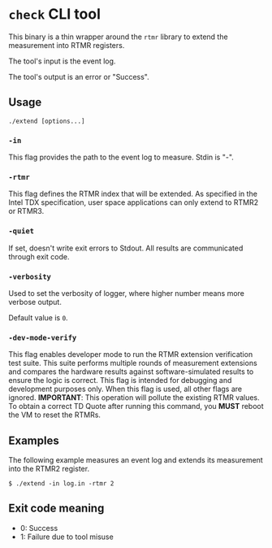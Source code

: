 # `check` CLI tool

This binary is a thin wrapper around the `rtmr` library to
extend the measurement into RTMR registers.

The tool's input is the event log.

The tool's output is an error or "Success".

## Usage

```
./extend [options...]
```

### `-in`

This flag provides the path to the event log to measure. Stdin is "-".

### `-rtmr`

This flag defines the RTMR index that will be extended. As specified in the Intel TDX specification, user space applications can only extend to RTMR2 or RTMR3.

### `-quiet`

If set, doesn't write exit errors to Stdout. All results are communicated through exit code.

### `-verbosity`

Used to set the verbosity of logger, where higher number means more verbose output.

Default value is `0`.

### `-dev-mode-verify`

This flag enables developer mode to run the RTMR extension verification test suite. This suite performs multiple rounds of measurement extensions and compares 
the hardware results against software-simulated results to ensure the logic is correct. This flag is intended for debugging and development purposes only. When 
this flag is used, all other flags are ignored.
**IMPORTANT**: This operation will pollute the existing RTMR values. To obtain a correct TD Quote after running this command, you **MUST** reboot the VM to reset the RTMRs.

## Examples

The following example measures an event log and extends its measurement into the RTMR2
register.

```shell
$ ./extend -in log.in -rtmr 2
```

## Exit code meaning

*   0: Success
*   1: Failure due to tool misuse
